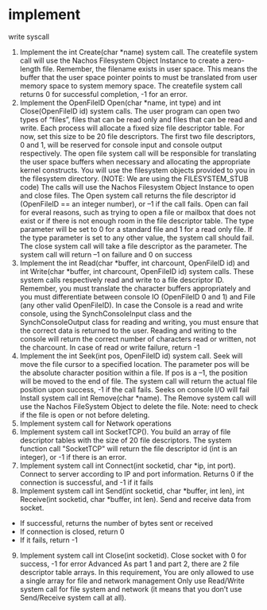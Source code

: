 # implement
write syscall
1. Implement the int Create(char *name) system call. The createfile system call will use the Nachos Filesystem Object Instance to create a zero-length file. Remember, the filename exists in user space. This means the buffer that the user space pointer points to must be translated from user memory space to system memory space. The createfile system call returns 0 for successful completion, -1 for an error.
2. Implement the OpenFileID Open(char *name, int type) and int Close(OpenFileID id) system calls. The user program can open two types of “files”, files that can be read only and files that can be read and write. Each process will allocate a fixed size file descriptor table. For now, set this size to be 20 file descriptors. The first two file descriptors, 0 and 1, will be reserved for console input and console output respectively. The open file system call will be responsible for translating the user space buffers when necessary and allocating the appropriate kernel constructs. You will use the filesystem objects provided to you in the filesystem directory. (NOTE: We are using the FILESYSTEM_STUB code) The calls will use the Nachos Filesystem Object Instance to open and close files.
The Open system call returns the file descriptor id (OpenFileID == an integer number), or –1 if the call fails. Open can fail for everal reasons, such as trying to open a file or mailbox that does not exist or if there is not enough room in the file descriptor table. The type parameter will be set to 0 for a standard file and 1 for a read only file. If the type parameter is set to any other value, the system call should fail. The close system call will take a file descriptor as the parameter. The system call will return –1 on failure and 0 on success
3. Implement the int Read(char *buffer, int charcount, OpenFileID id) and int Write(char *buffer, int charcount, OpenFileID id) system calls. These system calls respectively read and write to a file descriptor ID. Remember, you must translate the character buffers appropriately and you must differentiate between console IO (OpenFileID 0 and 1) and File (any other valid OpenFileID).
In case the Console is a read and write console, using the SynchConsoleInput class and the SynchConsoleOutput class for reading and writing, you must ensure that the correct data is returned to the user. Reading and writing to the console will return the correct number of characters read or written, not the charcount. In case of read or write failure, return -1
4. Implement the int Seek(int pos, OpenFileID id) system call. Seek will move the file cursor to a specified location. The parameter pos will be the absolute character position within a file. If pos is a –1, the position will be moved to the end of file. The system call will return the actual file position upon success, -1 if the call fails. Seeks on console I/O will fail
Install system call int Remove(char *name). The Remove system call will use the Nachos FileSystem Object to delete the file. Note: need to check if the file is open or not before deleting.
5. Implement system call for Network operations
6. Implement system call int SocketTCP(). You build an array of file descriptor tables with the size of 20 file descriptors.
The system function call "SocketTCP" will return the file descriptor id (int is an integer), or -1 if there is an error.
7. Implement system call int Connect(int socketid, char *ip, int port). Connect to server according to IP and port information. Returns 0 if the connection is successful, and -1 if it fails
8. Implement system call int Send(int socketid, char *buffer, int len), int Receive(int socketid, char *buffer, int len). Send and receive data from socket.
- If successful, returns the number of bytes sent or received
- If connection is closed, return 0
- If it fails, return -1
9. Implement system call int Close(int socketid). Close socket with 0 for success, -1 for error
Advanced
As part 1 and part 2, there are 2 file descriptor table arrays. In this requirement, 
You are only allowed to use a single array for file and network management
Only use Read/Write system call for file system and network (it means that you don’t use Send/Receive  system call at all).

